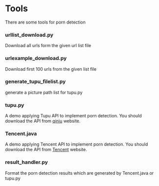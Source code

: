 Tools
=====================
There are some tools for porn detection

###	urllist_download.py
Download all urls form the given url list file

### urlexample_download.py
Download first 100 urls from the given list file

###	generate_tupu_filelist.py
generate a picture path list for tupu.py 

###	tupu.py
A demo applying Tupu API to implement porn detection.
You should download the API from [qiniu](http://developer.qiniu.com/) website.

### Tencent.java
A demo applying Tencent API to implement porn detection.
You should download the API from [Tencent](https://github.com/tencentyun/java-sdk) website.

### result_handler.py
Format the porn detection results which are generated by Tencent.java or tupu.py 

